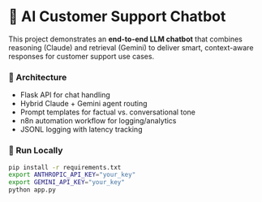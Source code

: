 # 🤖 AI Customer Support Chatbot

This project demonstrates an **end-to-end LLM chatbot** that combines reasoning (Claude) and retrieval (Gemini) to deliver smart, context-aware responses for customer support use cases.

### 🧱 Architecture
- Flask API for chat handling
- Hybrid Claude + Gemini agent routing
- Prompt templates for factual vs. conversational tone
- n8n automation workflow for logging/analytics
- JSONL logging with latency tracking

### 🚀 Run Locally
```bash
pip install -r requirements.txt
export ANTHROPIC_API_KEY="your_key"
export GEMINI_API_KEY="your_key"
python app.py
